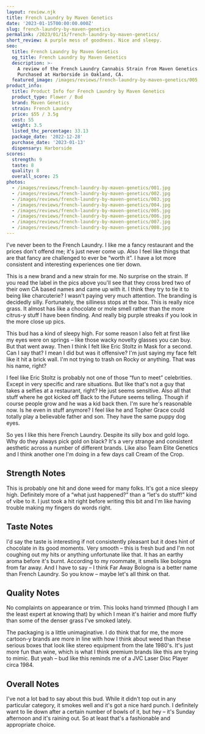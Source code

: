```yaml
---
layout: review.njk
title: French Laundry by Maven Genetics
date: '2023-01-15T00:00:00.000Z'
slug: french-laundry-by-maven-genetics
permalink: /2023/01/15/french-laundry-by-maven-genetics/
short_review: A purple mess of goodness. Nice and sleepy.
seo:
  title: French Laundry by Maven Genetics
  og_title: French Laundry by Maven Genetics
  description: >-
    A review of the French Laundry Cannabis Strain from Maven Genetics.
    Purchased at Harborside in Oakland, CA.
  featured_image: /images/reviews/french-laundry-by-maven-genetics/005.jpg
product_info:
  title: Product Info for French Laundry by Maven Genetics
  product_type: Flower / Bud
  brand: Maven Genetics
  strain: French Laundry
  price: $55 / 3.5g
  cost: 55
  weight: 3.5
  listed_thc_percentage: 33.13
  package_date: '2022-12-28'
  purchase_date: '2023-01-13'
  dispensary: Harborside
scores:
  strength: 9
  taste: 8
  quality: 8
  overall_score: 25
photos:
  - /images/reviews/french-laundry-by-maven-genetics/001.jpg
  - /images/reviews/french-laundry-by-maven-genetics/002.jpg
  - /images/reviews/french-laundry-by-maven-genetics/003.jpg
  - /images/reviews/french-laundry-by-maven-genetics/004.jpg
  - /images/reviews/french-laundry-by-maven-genetics/005.jpg
  - /images/reviews/french-laundry-by-maven-genetics/006.jpg
  - /images/reviews/french-laundry-by-maven-genetics/007.jpg
  - /images/reviews/french-laundry-by-maven-genetics/008.jpg
---
```


I've never been to the French Laundry. I like me a fancy restaurant and the prices don't offend me; it's just never come up. Also I feel like things that are that fancy are challenged to ever be “worth it”. I have a lot more consistent and interesting experiences one tier down.

This is a new brand and a new strain for me. No surprise on the strain. If you read the label in the pics above you'll see that they cross bred two of their own CA based names and came up with it. I think they try to tie it to being like charcuterie? I wasn't paying very much attention. The branding is decidedly silly. Fortunately, the silliness stops at the box. This is really nice grass. It almost has like a chocolate or mole smell rather than the more citrus-y stuff I have been finding. And really big purple streaks if you look in the more close up pics.

This bud has a kind of sleepy high. For some reason I also felt at first like my eyes were on springs – like those wacky novelty glasses you can buy. But that went away. Then I think I felt like Eric Stoltz in Mask for a second. Can I say that? I mean I did but was it offensive? I'm just saying my face felt like it hit a brick wall. I'm not trying to trash on Rocky or anything. That was his name, right?

I feel like Eric Stoltz is probably not one of those “fun to meet” celebrities. Except in very specific and rare situations. But like that's not a guy that takes a selfies at a restaurant, right? He just seems sensitive. Also all that stuff where he got kicked off Back to the Future seems telling. Though if course people grow and he was a kid back then. I'm sure he's reasonable now. Is he even in stuff anymore? I feel like he and Topher Grace could totally play a believable father and son. They have the same puppy dog eyes.

So yes I like this here French Laundry. Despite its silly box and gold logo. Why do they always pick gold on black? It's a very strange and consistent aesthetic across a number of different brands. Like also Team Elite Genetics and I think another one I'm doing in a few days call Cream of the Crop.

## Strength Notes

This is probably one hit and done weed for many folks. It's got a nice sleepy high. Definitely more of a “what just happened?” than a “let's do stuff!” kind of vibe to it. I just took a hit right before writing this bit and I'm like having trouble making my fingers do words right.

## Taste Notes

I'd say the taste is interesting if not consistently pleasant but it does hint of chocolate in its good moments. Very smooth – this is fresh bud and I'm not coughing out my hits or anything unfortunate like that. It has an earthy aroma before it's burnt. According to my roommate, it smells like bologna from far away. And I have to say – I think Far Away Bologna is a better name than French Laundry. So you know – maybe let's all think on that.

## Quality Notes

No complaints on appearance or trim. This looks hand trimmed (though I am the least expert at knowing that) by which I mean it's hairier and more fluffy than some of the denser grass I've smoked lately.

The packaging is a little unimaginative. I do think that for me, the more cartoon-y brands are more in line with how I think about weed than these serious boxes that look like stereo equipment from the late 1980's. It's just more fun than wine, which is what I think premium brands like this are trying to mimic. But yeah – bud like this reminds me of a JVC Laser Disc Player circa 1984.

## Overall Notes

I've not a lot bad to say about this bud. While it didn't top out in any particular category, it smokes well and it's got a nice hard punch. I definitely want to lie down after a certain number of bowls of it, but hey – it's Sunday afternoon and it's raining out. So at least that's a fashionable and appropriate choice.
